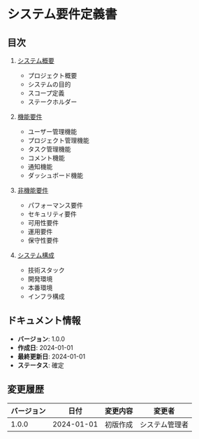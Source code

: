 # システム要件定義書

## 目次

1. [システム概要](./01-overview.md)
   - プロジェクト概要
   - システムの目的
   - スコープ定義
   - ステークホルダー

2. [機能要件](./02-functional-requirements.md)
   - ユーザー管理機能
   - プロジェクト管理機能
   - タスク管理機能
   - コメント機能
   - 通知機能
   - ダッシュボード機能

3. [非機能要件](./03-non-functional-requirements.md)
   - パフォーマンス要件
   - セキュリティ要件
   - 可用性要件
   - 運用要件
   - 保守性要件

4. [システム構成](./04-system-configuration.md)
   - 技術スタック
   - 開発環境
   - 本番環境
   - インフラ構成

## ドキュメント情報

- **バージョン**: 1.0.0
- **作成日**: 2024-01-01
- **最終更新日**: 2024-01-01
- **ステータス**: 確定

## 変更履歴

| バージョン | 日付 | 変更内容 | 変更者 |
|-----------|------|----------|--------|
| 1.0.0 | 2024-01-01 | 初版作成 | システム管理者 |